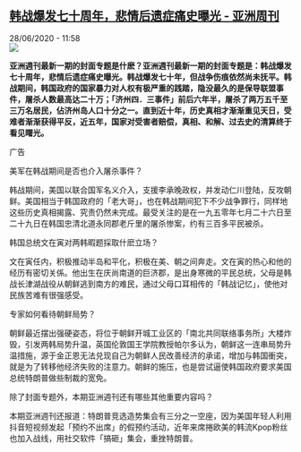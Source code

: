 <!--1593341707000-->
[韩战爆发七十周年，悲情后遗症痛史曝光 - 亚洲周刊](http://www.rfi.fr//cn/%E6%94%BF%E6%B2%BB/20200628-%E9%9F%A9%E6%88%98%E7%88%86%E5%8F%91%E4%B8%83%E5%8D%81%E5%91%A8%E5%B9%B4%EF%BC%8C%E6%82%B2%E6%83%85%E5%90%8E%E9%81%97%E7%97%87%E7%97%9B%E5%8F%B2%E6%9B%9D%E5%85%89)
------

<div>28/06/2020 - 11:58</div><img src="https://s.rfi.fr/media/display/662544b0-b8b7-11ea-9945-005056bff430/w:310/p:16x9/26cover-1.jpg"><p><strong>亚洲週刊最新一期的封面专题是什麽？亚洲週刊最新一期的封面专题是：韩战爆发七十周年，悲情后遗症痛史曝光。韩战爆发七十年，但战争伤痕依然尚未抚平。韩战期间，韩国政府的国家暴力对人权有极严重的践踏，隐没最久的是保导联盟事件，屠杀人数最高达二十万；「济州四．三事件」前后六年半，屠杀了两万五千至三万名居民，佔济州岛人口十分之一。直到近十年，历史真相才渐渐重见天日，受难者渐渐获得平反，近五年，国家对受害者赔偿，真相、和解、过去史的清算终于看见曙光。</strong></p><div class="t-content__body u-clearfix"><div class="m-interstitial"><div class="m-interstitial__ad"><divclass="m-block-ad "data-tms-ad-type="box"data-tms-ad-status="idle"data-tms-ad-pos="1"><div class="m-block-ad__label">广告</div><div class="m-block-ad__content"></div></div></div></div><p>美军在韩战期间是否也介入屠杀事件？</p><p>韩战期间，美国以联合国军名义介入，支援李承晚政权，并发动仁川登陆，反攻朝鲜。美国相当于韩国政府的「老大哥」，也在韩战期间犯下不少战争罪行，同样地这些历史真相揭露、究责仍然未完成。最受关注的是在一九五零年七月二十六日至二十九日在韩国忠清北道永同郡老斤里的屠杀惨案，约有三百多平民被杀。</p><p>韩国总统文在寅对两韩暇题採取什麽立场？</p><p>文在寅任内，积极推动半岛和平化，积极在美、朝之间奔走。文在寅的热心和他的经历有密切关係。他出生在庆尚南道的巨济郡，是出身寒微的平民总统，父母是韩战长津湖战役从朝鲜逃到南方的难民，通过父母口耳相传的「韩战记忆」，使他对民族苦难有很强感受。</p><p>专家如何看待朝鲜局势？</p><p>朝鲜最近摆出强硬姿态，将位于朝鲜开城工业区的「南北共同联络事务所」大楼炸毁，引发两韩局势升温，英国伦敦国王学院教授帕尔多认为，朝鲜这一连串局势升温措施，源于金正恩无法兑现自己为朝鲜人民改善经济的承诺，增加与韩国衝突，就是为了转移他经济失败的注意力。朝鲜的施压，也是尝试逼使韩国政府要求美国总统特朗普做些制裁的宽免。</p><p>除了封面专题外，本期亚洲週刊还有哪些其他重要内容吗？</p><p>本期亚洲週刊还报道：特朗普竞选造势集会有三分之一空座，因为美国年轻人利用抖音短视频发起「预约不出席」的假预约活动，近年来席捲欧美的韩流Kpop粉丝也加入战线，用社交软件「搞砸」集会，重挫特朗普。</p><div class="o-self-promo o-self-promo--nl o-self-promo--hidden" data-selfpromo-newsletter></div><div class="o-self-promo o-self-promo--app o-self-promo--hidden" data-selfpromo-app></div></div>
